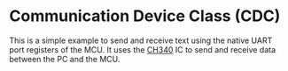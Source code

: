 # Communication Device Class (CDC)

This is a simple example to send and receive text using the native UART port registers of the MCU. It uses the [CH340](https://github.com/nstrappazzonc/CH340) IC to send and receive data between the PC and the MCU.
